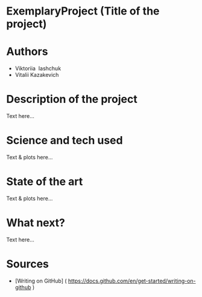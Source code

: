 # ExemplaryProject  (Title of the project)
# Authors 
- Viktoriia  Iashchuk
- Vitalii Kazakevich
# Description of the project 
Text here... 
# Science and tech used 
Text & plots here... 
# State of the art 
Text & plots here... 
# What next?
Text here... 
# Sources 
- [Writing on GitHub] ( https://docs.github.com/en/get-started/writing-on-github ) 
